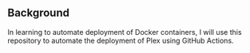 ## Background

In learning to automate deployment of Docker containers, I will use this repository to automate the deployment of Plex using GitHub Actions.
